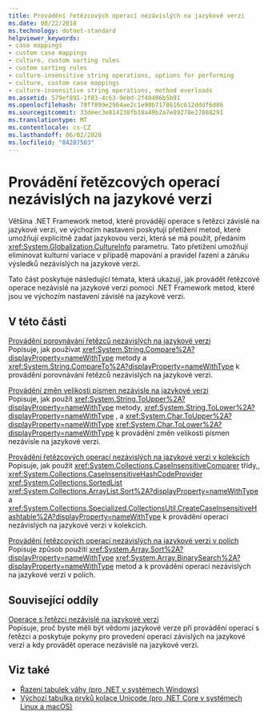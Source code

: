 ```yaml
---
title: Provádění řetězcových operací nezávislých na jazykové verzi
ms.date: 08/22/2018
ms.technology: dotnet-standard
helpviewer_keywords:
- case mappings
- custom case mappings
- culture, custom sorting rules
- custom sorting rules
- culture-insensitive string operations, options for performing
- culture, custom case mappings
- culture-insensitive string operations, method overloads
ms.assetid: 579ef891-1f83-4c63-9ebd-2f40406b5b91
ms.openlocfilehash: 79ff899e2964ae2c1e90b7178616c612dddf6d86
ms.sourcegitcommit: 33deec3e814238fb18a49b2a7e89278e27888291
ms.translationtype: MT
ms.contentlocale: cs-CZ
ms.lasthandoff: 06/02/2020
ms.locfileid: "84287503"
---
```

# <a name="performing-culture-insensitive-string-operations"></a>Provádění řetězcových operací nezávislých na jazykové verzi
Většina .NET Framework metod, které provádějí operace s řetězci závislé na jazykové verzi, ve výchozím nastavení poskytují přetížení metod, které umožňují explicitně zadat jazykovou verzi, která se má použít, předáním <xref:System.Globalization.CultureInfo> parametru. Tato přetížení umožňují eliminovat kulturní variace v případě mapování a pravidel řazení a záruku výsledků nezávislých na jazykové verzi.  
  
 Tato část poskytuje následující témata, která ukazují, jak provádět řetězcové operace nezávislé na jazykové verzi pomocí .NET Framework metod, které jsou ve výchozím nastavení závislé na jazykové verzi.  
  
## <a name="in-this-section"></a>V této části  
 [Provádění porovnávání řetězců nezávislých na jazykové verzi](performing-culture-insensitive-string-comparisons.md)  
 Popisuje, jak používat <xref:System.String.Compare%2A?displayProperty=nameWithType> metody a <xref:System.String.CompareTo%2A?displayProperty=nameWithType> k provádění porovnávání řetězců nezávislých na jazykové verzi.  
  
 [Provádění změn velikosti písmen nezávisle na jazykové verzi](performing-culture-insensitive-case-changes.md)  
 Popisuje, jak použít <xref:System.String.ToUpper%2A?displayProperty=nameWithType> metody, <xref:System.String.ToLower%2A?displayProperty=nameWithType> , a <xref:System.Char.ToUpper%2A?displayProperty=nameWithType> <xref:System.Char.ToLower%2A?displayProperty=nameWithType> k provádění změn velikosti písmen nezávisle na jazykové verzi.  
  
 [Provádění řetězcových operací nezávislých na jazykové verzi v kolekcích](performing-culture-insensitive-string-operations-in-collections.md)  
 Popisuje, jak použít <xref:System.Collections.CaseInsensitiveComparer> třídy,, <xref:System.Collections.CaseInsensitiveHashCodeProvider> <xref:System.Collections.SortedList> <xref:System.Collections.ArrayList.Sort%2A?displayProperty=nameWithType> a <xref:System.Collections.Specialized.CollectionsUtil.CreateCaseInsensitiveHashtable%2A?displayProperty=nameWithType> k provádění operací nezávislých na jazykové verzi v kolekcích.  
  
 [Provádění řetězcových operací nezávislých na jazykové verzi v polích](performing-culture-insensitive-string-operations-in-arrays.md)  
 Popisuje způsob použití <xref:System.Array.Sort%2A?displayProperty=nameWithType> <xref:System.Array.BinarySearch%2A?displayProperty=nameWithType> metod a k provádění operací nezávislých na jazykové verzi v polích.  
  
## <a name="related-sections"></a>Související oddíly  
 [Operace s řetězci nezávislé na jazykové verzi](culture-insensitive-string-operations.md)  
 Popisuje, proč byste měli být vědomi jazykové verze při provádění operací s řetězci a poskytuje pokyny pro provedení operací závislých na jazykové verzi a kdy provádět operace nezávislé na jazykové verzi.

## <a name="see-also"></a>Viz také

- [Řazení tabulek váhy (pro .NET v systémech Windows)](https://www.microsoft.com/download/details.aspx?id=10921)
- [Výchozí tabulka prvků kolace Unicode (pro .NET Core v systémech Linux a macOS)](https://www.unicode.org/Public/UCA/latest/allkeys.txt)
